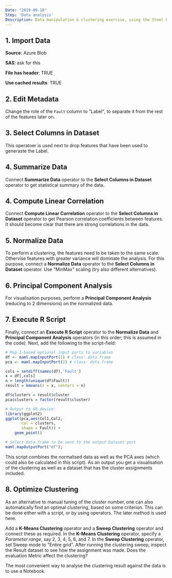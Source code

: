 ```yaml
---
Date: "2019-09-18"
Step: 'Data analysis'
Description: Data manipulation & clustering exercise, using the Steel Plates data.
---
```

  
## 1. Import Data
__Source__: Azure Blob

__SAS__: ask for this

__File has header__: TRUE

__Use cached results__: TRUE

## 2. Edit Metadata
<p>Change the role of the <code>Fault</code> column to "Label",
to separate it from the rest of the features later on.</p>

## 3. Select Columns in Dataset
<p>This operatoer is used next to drop features that have 
been used to generaste the Label.</p>

## 4. Summarize Data
<p>Connect <b>Summarize Data</b> operator to the 
<b>Select Columns in Dataset</b> operator to get 
statistical summary of the data.</p>

## 4. Compute Linear Correlation
<p>Connect <b>Compute Linear Correlation</b> operator to the 
<b>Select Columns in Dataset</b> operator to get 
Pearson correlation coefficients between features. It should 
become clear that there are strong correlations in the data.</p>

## 5. Normalize Data
<p>To perform a clustering, the features need to be taken to 
the same scale. Othervise features with greater variance will 
dominate the analysis. For this purpose, connect a 
<b>Normalize Data</b> operator to the <b>Select Columns in Dataset</b>
operator. Use "MinMax" scaling (try also different alternatives).</p>

## 6. Principal Component Analysis
<p>For visualisation purposes, perform a <b>Principal Component Analysis</b> (reducing to 2 dimensions) on the normalized data.</p>

## 7. Execute R Script
<p>Finally, connect an <b>Execute R Script</b> operator to the
<b>Normalize Data</b> and <b>Principal Component Analysis</b>
operators (in this order; this is assumed in the code). Next, 
add the following to the script-field:</p>
  
```r
# Map 1-based optional input ports to variables
df <- maml.mapInputPort(1) # class: data.frame
pca <- maml.mapInputPort(2) # class: data.frame

cols = setdiff(names(df),'Fault')
x = df[,cols]
n = length(unique(df$Fault))
result = kmeans(x = x, centers = n)

df$clusters = result$cluster
pca$clusters = factor(result$cluster)

# Output to GR-device:
library(ggplot2)
ggplot(pca,aes(Col1,Col2,
       col = clusters, 
       shape = Fault)) + 
    geom_point()

# Select data.frame to be sent to the output Dataset port
maml.mapOutputPort("df");
```

<p>This script combines the normalised data as well as the PCA
axes (which could also be calculated in this script). As an output
you get a visualisation of the clustering as well as a dataset that
has the cluster assignments included.</p>

## 8. Optimize Clustering
<p>As an alternative to manual tuning of the cluster number, one
can also automatically find an optimal clustering, based on some 
criterion. This can be done either with a script, or by using 
operators. The later method is used here.</p>

<p>Add a <b>K-Means Clustering</b> operator and a 
<b>Sweep Clustering</b> operator and connect these as required.
In the <b>K-Means Clustering</b> operator, specify a 
<i>Parameter range</i>, say 2, 3, 4, 5, 6, and 7. In the
<b>Sweep Clustering</b> operator, set Sweep mode to "Entire grid". 
After running the clustering sweep, inspect the Result dataset to see
how the assignment was made. Does the evaluation Metric affect
the clustering?</p>

<p>The most convenient way to analyse the clustering result
against the data is to use a Notebook.</p>

